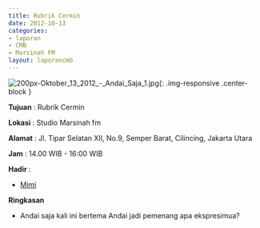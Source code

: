 ```yaml
---
title: Rubrik Cermin
date: 2012-10-13
categories:
- laporan
- CMB
- Marsinah FM
layout: laporancmb
---
```


![200px-Oktober_13_2012_-_Andai_Saja_1.jpg](/uploads/200px-Oktober_13_2012_-_Andai_Saja_1.jpg){: .img-responsive .center-block }


**Tujuan** : Rubrik Cermin 

**Lokasi** : Studio Marsinah fm 

**Alamat** : Jl. Tipar Selatan XII, No.9, Semper Barat, Cilincing, Jakarta Utara 

**Jam** : 14.00 WIB - 16:00 WIB 

**Hadir** :
* [Mimi](http://wiki.ciptamedia.org/wiki/Mimi)

**Ringkasan**  
* Andai saja kali ini bertema Andai jadi pemenang apa ekspresimua?
